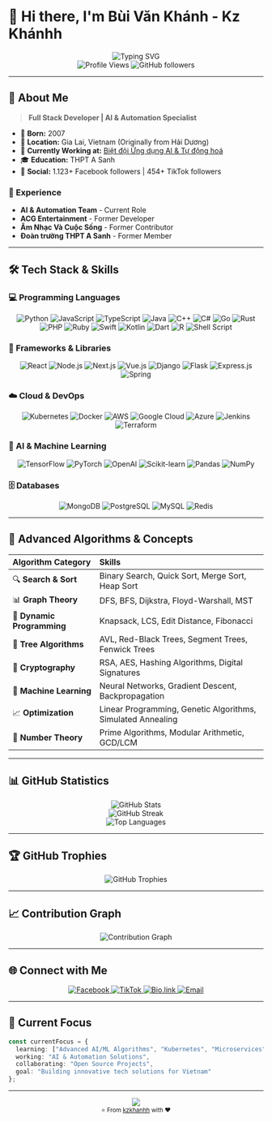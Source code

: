 # 👋 Hi there, I'm Bùi Văn Khánh - Kz Khánhh

<div align="center">
  <img src="https://readme-typing-svg.demolab.com?font=Fira+Code&weight=500&size=24&duration=3000&pause=1000&color=00D4FF&center=true&vCenter=true&random=false&width=435&lines=AI+%26+Automation+Developer;Full+Stack+Developer;Tech+Enthusiast;Always+Learning+New+Things" alt="Typing SVG" />
</div>

<div align="center">
  <img src="https://komarev.com/ghpvc/?username=kzkhanhh&color=0891b2&style=flat-square&label=Profile+Views" alt="Profile Views" />
  <img src="https://img.shields.io/github/followers/kzkhanhh?style=flat-square&color=0891b2&labelColor=1c1917" alt="GitHub followers" />
</div>

---

## 🚀 About Me

> **Full Stack Developer | AI & Automation Specialist**

- 🎂 **Born:** 2007
- 📍 **Location:** Gia Lai, Vietnam (Originally from Hải Dương)
- 💼 **Currently Working at:** [Biệt đội Ứng dụng AI & Tự động hoá](https://www.facebook.com/profile.php?id=61557808299131)
- 🎓 **Education:** THPT A Sanh
- 👥 **Social:** 1.123+ Facebook followers | 454+ TikTok followers

### 🌟 Experience
- **AI & Automation Team** - Current Role
- **ACG Entertainment** - Former Developer
- **Âm Nhạc Và Cuộc Sống** - Former Contributor
- **Đoàn trường THPT A Sanh** - Former Member

---

## 🛠️ Tech Stack & Skills

### 💻 Programming Languages
<div align="center">
  <img src="https://img.shields.io/badge/Python-3776AB?style=for-the-badge&logo=python&logoColor=white" alt="Python" />
  <img src="https://img.shields.io/badge/JavaScript-F7DF1E?style=for-the-badge&logo=javascript&logoColor=black" alt="JavaScript" />
  <img src="https://img.shields.io/badge/TypeScript-3178C6?style=for-the-badge&logo=typescript&logoColor=white" alt="TypeScript" />
  <img src="https://img.shields.io/badge/Java-ED8B00?style=for-the-badge&logo=java&logoColor=white" alt="Java" />
  <img src="https://img.shields.io/badge/C++-00599C?style=for-the-badge&logo=c%2B%2B&logoColor=white" alt="C++" />
  <img src="https://img.shields.io/badge/C%23-239120?style=for-the-badge&logo=c-sharp&logoColor=white" alt="C#" />
  <img src="https://img.shields.io/badge/Go-00ADD8?style=for-the-badge&logo=go&logoColor=white" alt="Go" />
  <img src="https://img.shields.io/badge/Rust-000000?style=for-the-badge&logo=rust&logoColor=white" alt="Rust" />
  <img src="https://img.shields.io/badge/PHP-777BB4?style=for-the-badge&logo=php&logoColor=white" alt="PHP" />
  <img src="https://img.shields.io/badge/Ruby-CC342D?style=for-the-badge&logo=ruby&logoColor=white" alt="Ruby" />
  <img src="https://img.shields.io/badge/Swift-FA7343?style=for-the-badge&logo=swift&logoColor=white" alt="Swift" />
  <img src="https://img.shields.io/badge/Kotlin-0095D5?style=for-the-badge&logo=kotlin&logoColor=white" alt="Kotlin" />
  <img src="https://img.shields.io/badge/Dart-0175C2?style=for-the-badge&logo=dart&logoColor=white" alt="Dart" />
  <img src="https://img.shields.io/badge/R-276DC3?style=for-the-badge&logo=r&logoColor=white" alt="R" />
  <img src="https://img.shields.io/badge/Shell_Script-121011?style=for-the-badge&logo=gnu-bash&logoColor=white" alt="Shell Script" />
</div>

### 🚀 Frameworks & Libraries
<div align="center">
  <img src="https://img.shields.io/badge/React-20232A?style=for-the-badge&logo=react&logoColor=61DAFB" alt="React" />
  <img src="https://img.shields.io/badge/Node.js-43853D?style=for-the-badge&logo=node.js&logoColor=white" alt="Node.js" />
  <img src="https://img.shields.io/badge/Next.js-000000?style=for-the-badge&logo=nextdotjs&logoColor=white" alt="Next.js" />
  <img src="https://img.shields.io/badge/Vue.js-35495E?style=for-the-badge&logo=vue.js&logoColor=4FC08D" alt="Vue.js" />
  <img src="https://img.shields.io/badge/Django-092E20?style=for-the-badge&logo=django&logoColor=white" alt="Django" />
  <img src="https://img.shields.io/badge/Flask-000000?style=for-the-badge&logo=flask&logoColor=white" alt="Flask" />
  <img src="https://img.shields.io/badge/Express.js-404D59?style=for-the-badge&logo=express&logoColor=white" alt="Express.js" />
  <img src="https://img.shields.io/badge/Spring-6DB33F?style=for-the-badge&logo=spring&logoColor=white" alt="Spring" />
</div>

### ☁️ Cloud & DevOps
<div align="center">
  <img src="https://img.shields.io/badge/Kubernetes-326ce5?style=for-the-badge&logo=kubernetes&logoColor=white" alt="Kubernetes" />
  <img src="https://img.shields.io/badge/Docker-2496ED?style=for-the-badge&logo=docker&logoColor=white" alt="Docker" />
  <img src="https://img.shields.io/badge/AWS-232F3E?style=for-the-badge&logo=amazon-aws&logoColor=white" alt="AWS" />
  <img src="https://img.shields.io/badge/Google_Cloud-4285F4?style=for-the-badge&logo=google-cloud&logoColor=white" alt="Google Cloud" />
  <img src="https://img.shields.io/badge/Azure-0078D4?style=for-the-badge&logo=microsoft-azure&logoColor=white" alt="Azure" />
  <img src="https://img.shields.io/badge/Jenkins-D24939?style=for-the-badge&logo=jenkins&logoColor=white" alt="Jenkins" />
  <img src="https://img.shields.io/badge/Terraform-7B42BC?style=for-the-badge&logo=terraform&logoColor=white" alt="Terraform" />
</div>

### 🤖 AI & Machine Learning
<div align="center">
  <img src="https://img.shields.io/badge/TensorFlow-FF6F00?style=for-the-badge&logo=tensorflow&logoColor=white" alt="TensorFlow" />
  <img src="https://img.shields.io/badge/PyTorch-EE4C2C?style=for-the-badge&logo=pytorch&logoColor=white" alt="PyTorch" />
  <img src="https://img.shields.io/badge/OpenAI-412991?style=for-the-badge&logo=openai&logoColor=white" alt="OpenAI" />
  <img src="https://img.shields.io/badge/scikit--learn-F7931E?style=for-the-badge&logo=scikit-learn&logoColor=white" alt="Scikit-learn" />
  <img src="https://img.shields.io/badge/Pandas-150458?style=for-the-badge&logo=pandas&logoColor=white" alt="Pandas" />
  <img src="https://img.shields.io/badge/NumPy-013243?style=for-the-badge&logo=numpy&logoColor=white" alt="NumPy" />
</div>

### 🗄️ Databases
<div align="center">
  <img src="https://img.shields.io/badge/MongoDB-4EA94B?style=for-the-badge&logo=mongodb&logoColor=white" alt="MongoDB" />
  <img src="https://img.shields.io/badge/PostgreSQL-316192?style=for-the-badge&logo=postgresql&logoColor=white" alt="PostgreSQL" />
  <img src="https://img.shields.io/badge/MySQL-00000F?style=for-the-badge&logo=mysql&logoColor=white" alt="MySQL" />
  <img src="https://img.shields.io/badge/Redis-DC382D?style=for-the-badge&logo=redis&logoColor=white" alt="Redis" />
</div>

---

## 🧠 Advanced Algorithms & Concepts

<div align="center">
  
| **Algorithm Category** | **Skills** |
|:---------------------|:-----------|
| 🔍 **Search & Sort** | Binary Search, Quick Sort, Merge Sort, Heap Sort |
| 📊 **Graph Theory** | DFS, BFS, Dijkstra, Floyd-Warshall, MST |
| 🧮 **Dynamic Programming** | Knapsack, LCS, Edit Distance, Fibonacci |
| 🌲 **Tree Algorithms** | AVL, Red-Black Trees, Segment Trees, Fenwick Trees |
| 🔐 **Cryptography** | RSA, AES, Hashing Algorithms, Digital Signatures |
| 🤖 **Machine Learning** | Neural Networks, Gradient Descent, Backpropagation |
| 📈 **Optimization** | Linear Programming, Genetic Algorithms, Simulated Annealing |
| 🔢 **Number Theory** | Prime Algorithms, Modular Arithmetic, GCD/LCM |

</div>

---

## 📊 GitHub Statistics

<div align="center">
  <img src="https://github-readme-stats.vercel.app/api?username=kzkhanhh&show_icons=true&theme=radical&hide_border=true&count_private=true" alt="GitHub Stats" />
</div>

<div align="center">
  <img src="https://github-readme-streak-stats.herokuapp.com/?user=kzkhanhh&theme=radical&hide_border=true" alt="GitHub Streak" />
</div>

<div align="center">
  <img src="https://github-readme-stats.vercel.app/api/top-langs/?username=kzkhanhh&layout=compact&theme=radical&hide_border=true&langs_count=10" alt="Top Languages" />
</div>

---

## 🏆 GitHub Trophies

<div align="center">
  <img src="https://github-profile-trophy.vercel.app/?username=kzkhanhh&theme=radical&no-frame=true&no-bg=false&margin-w=4&row=1" alt="GitHub Trophies" />
</div>

---

## 📈 Contribution Graph

<div align="center">
  <img src="https://github-readme-activity-graph.vercel.app/graph?username=kzkhanhh&theme=react-dark&hide_border=true&area=true" alt="Contribution Graph" />
</div>

---

## 🌐 Connect with Me

<div align="center">
  <a href="https://www.facebook.com/kzkhanh547" target="_blank">
    <img src="https://img.shields.io/badge/Facebook-1877F2?style=for-the-badge&logo=facebook&logoColor=white" alt="Facebook" />
  </a>
  <a href="https://tiktok.com/@kzkhanh_547" target="_blank">
    <img src="https://img.shields.io/badge/TikTok-000000?style=for-the-badge&logo=tiktok&logoColor=white" alt="TikTok" />
  </a>
  <a href="https://bio.link/kzkhanhh" target="_blank">
    <img src="https://img.shields.io/badge/Bio.link-000000?style=for-the-badge&logo=linktree&logoColor=white" alt="Bio.link" />
  </a>
  <a href="mailto:kzkhanh@example.com" target="_blank">
    <img src="https://img.shields.io/badge/Email-D14836?style=for-the-badge&logo=gmail&logoColor=white" alt="Email" />
  </a>
</div>

---

## 🎯 Current Focus

```typescript
const currentFocus = {
  learning: ["Advanced AI/ML Algorithms", "Kubernetes", "Microservices"],
  working: "AI & Automation Solutions",
  collaborating: "Open Source Projects",
  goal: "Building innovative tech solutions for Vietnam"
};
```

---

<div align="center">
  <img src="https://capsule-render.vercel.app/api?type=waving&color=gradient&customColorList=0,2,2,5,30&height=100&section=footer&text=Thanks%20for%20visiting!&fontSize=16&fontAlignY=65&animation=twinkling" />
</div>

<div align="center">
  <sub>⭐ From <a href="https://github.com/kzkhanhh">kzkhanhh</a> with ❤️</sub>
</div>
